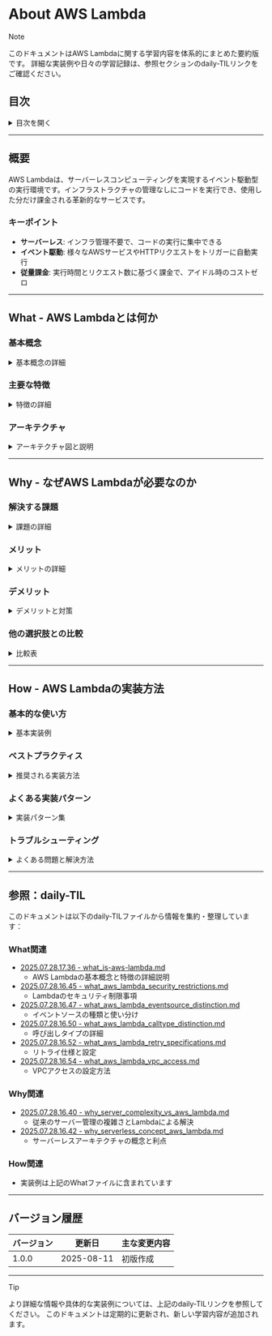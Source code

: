 # About AWS Lambda

> [!NOTE]
> このドキュメントはAWS Lambdaに関する学習内容を体系的にまとめた要約版です。
> 詳細な実装例や日々の学習記録は、参照セクションのdaily-TILリンクをご確認ください。

## 目次

<details>
<summary>目次を開く</summary>

- [About AWS Lambda](#about-aws-lambda)
  - [目次](#目次)
  - [概要](#概要)
    - [キーポイント](#キーポイント)
  - [What - AWS Lambdaとは何か](#what---aws-lambdaとは何か)
    - [基本概念](#基本概念)
      - [定義](#定義)
      - [構成要素](#構成要素)
    - [主要な特徴](#主要な特徴)
    - [アーキテクチャ](#アーキテクチャ)
      - [レイヤー構成](#レイヤー構成)
      - [データフロー](#データフロー)
  - [Why - なぜAWS Lambdaが必要なのか](#why---なぜaws-lambdaが必要なのか)
    - [解決する課題](#解決する課題)
      - [従来の問題点](#従来の問題点)
      - [AWS Lambdaによる解決策](#aws-lambdaによる解決策)
    - [メリット](#メリット)
      - [ビジネス面のメリット](#ビジネス面のメリット)
      - [技術面のメリット](#技術面のメリット)
    - [デメリット](#デメリット)
    - [他の選択肢との比較](#他の選択肢との比較)
  - [How - AWS Lambdaの実装方法](#how---aws-lambdaの実装方法)
    - [基本的な使い方](#基本的な使い方)
      - [セットアップ](#セットアップ)
      - [基本的な実装](#基本的な実装)
      - [実行例](#実行例)
    - [ベストプラクティス](#ベストプラクティス)
      - [1. 環境変数の活用](#1-環境変数の活用)
      - [2. エラーハンドリング](#2-エラーハンドリング)
      - [3. コールドスタート対策](#3-コールドスタート対策)
    - [よくある実装パターン](#よくある実装パターン)
      - [パターン1: API Backend](#パターン1-api-backend)
      - [パターン2: S3イベント処理](#パターン2-s3イベント処理)
      - [パターン3: 定期実行](#パターン3-定期実行)
    - [トラブルシューティング](#トラブルシューティング)
      - [エラー1: タイムアウト](#エラー1-タイムアウト)
      - [エラー2: メモリ不足](#エラー2-メモリ不足)
      - [エラー3: 同時実行数制限](#エラー3-同時実行数制限)
  - [参照：daily-TIL](#参照daily-til)
    - [What関連](#what関連)
    - [Why関連](#why関連)
    - [How関連](#how関連)
  - [バージョン履歴](#バージョン履歴)

</details>

---

## 概要

AWS Lambdaは、サーバーレスコンピューティングを実現するイベント駆動型の実行環境です。インフラストラクチャの管理なしにコードを実行でき、使用した分だけ課金される革新的なサービスです。

### キーポイント

- **サーバーレス**: インフラ管理不要で、コードの実行に集中できる
- **イベント駆動**: 様々なAWSサービスやHTTPリクエストをトリガーに自動実行
- **従量課金**: 実行時間とリクエスト数に基づく課金で、アイドル時のコストゼロ

---

## What - AWS Lambdaとは何か

### 基本概念

<details>
<summary>基本概念の詳細</summary>

AWS Lambdaは、サーバーをプロビジョニングまたは管理することなくコードを実行できるコンピューティングサービスです。

#### 定義

イベントに応答してコードを実行し、コンピューティングリソースを自動的に管理するサーバーレスコンピューティングプラットフォーム。

#### 構成要素

1. **Lambda関数**
   - 実行可能なコードのパッケージ
   - ハンドラー関数がエントリーポイント

2. **実行環境**
   - サポート言語: Node.js, Python, Java, .NET, Go, Ruby
   - カスタムランタイムも作成可能

3. **設定パラメータ**
   - メモリ: 128MB〜10,240MB
   - タイムアウト: 最大15分
   - 同時実行数: デフォルト1,000

</details>

### 主要な特徴

<details>
<summary>特徴の詳細</summary>

1. **自動スケーリング**
   - 同時実行数に応じて自動的にスケール
   - 利点: トラフィック急増にも対応可能

2. **高可用性**
   - マルチAZで自動的に実行
   - 利点: 99.95% SLAを提供

3. **統合されたセキュリティ**
   - IAMロールによる細かい権限制御
   - 利点: セキュアな実行環境を提供

</details>

### アーキテクチャ

<details>
<summary>アーキテクチャ図と説明</summary>

```mermaid
graph TD
    subgraph "Event Sources"
        ES1[API Gateway]
        ES2[S3]
        ES3[DynamoDB]
        ES4[CloudWatch Events]
        ES5[SNS/SQS]
    end
    
    subgraph "Lambda Service"
        LS[Lambda Runtime<br/>自動スケーリング]
    end
    
    subgraph "Lambda Functions"
        LF1[Function 1]
        LF2[Function 2]
        LF3[Function N]
    end
    
    subgraph "Target Services"
        TS1[DynamoDB]
        TS2[S3]
        TS3[SNS]
        TS4[Other AWS Services]
    end
    
    ES1 --> LS
    ES2 --> LS
    ES3 --> LS
    ES4 --> LS
    ES5 --> LS
    
    LS --> LF1
    LS --> LF2
    LS --> LF3
    
    LF1 --> TS1
    LF2 --> TS2
    LF3 --> TS3
    LF1 --> TS4
    
    style LS fill:#FFD700
    style LF1 fill:#90EE90
    style LF2 fill:#90EE90
    style LF3 fill:#90EE90
```

#### レイヤー構成

- **イベントソース層**: API Gateway, S3, DynamoDB等
- **Lambda実行層**: 関数の実行環境とランタイム
- **統合サービス層**: DynamoDB, S3, SNS等の連携サービス

#### データフロー

1. イベントソースからトリガーを受信
2. Lambda関数が自動的に起動・実行
3. 結果を呼び出し元またはターゲットサービスに返却

</details>

---

## Why - なぜAWS Lambdaが必要なのか

### 解決する課題

<details>
<summary>課題の詳細</summary>

#### 従来の問題点

1. **インフラ管理の負担**
   - 影響: 開発工数の80%をインフラ管理に費やす
   - 例: サーバーのパッチ適用、スケーリング設定

2. **リソースの無駄**
   - 影響: アイドル時もコストが発生
   - 例: ピーク時に合わせたサーバー構成

#### AWS Lambdaによる解決策

- インフラ管理をAWSに完全委譲
- 使用時のみ課金される従量課金モデル
- 自動スケーリングによるリソース最適化

</details>

### メリット

<details>
<summary>メリットの詳細</summary>

#### ビジネス面のメリット

1. **コスト削減**
   - アイドル時のコストゼロ
   - 小規模アプリケーションで最大90%のコスト削減

2. **開発速度向上**
   - インフラ構築不要で即座にデプロイ可能
   - 開発に90%の時間を集中できる

3. **無限のスケーラビリティ**
   - トラフィック急増にも自動対応
   - ビジネス成長に合わせて拡張

#### 技術面のメリット

1. **高可用性**
   - マルチAZ自動実行で99.95% SLA

2. **セキュリティ**
   - IAMによる細かい権限制御
   - VPC統合によるネットワーク分離

</details>

### デメリット

<details>
<summary>デメリットと対策</summary>

| デメリット | 影響 | 対策 |
|-----------|------|------|
| コールドスタート | 初回実行時の遅延 | Provisioned Concurrencyの使用 |
| 実行時間制限（15分） | 長時間処理に不向き | Step FunctionsやECSとの組み合わせ |
| ベンダーロックイン | AWS依存 | 標準的なコンテナ化で移植性を確保 |

</details>

### 他の選択肢との比較

<details>
<summary>比較表</summary>

| 項目 | AWS Lambda | EC2 | ECS/Fargate |
|------|------------|-----|-------------|
| コスト | 従量課金 | 時間課金 | タスク単位課金 |
| 学習曲線 | 低い | 高い | 中程度 |
| パフォーマンス | コールドスタートあり | 常時稼働 | コンテナ起動時間 |
| 柔軟性 | 制限あり | 完全制御 | 高い柔軟性 |

</details>

---

## How - AWS Lambdaの実装方法

### 基本的な使い方

<details>
<summary>基本実装例</summary>

#### セットアップ

```bash
# AWS CLIでLambda関数を作成
aws lambda create-function \
  --function-name my-function \
  --runtime python3.9 \
  --role arn:aws:iam::123456789012:role/lambda-role \
  --handler index.handler \
  --zip-file fileb://function.zip
```

#### 基本的な実装

```python
# index.py
import json

def handler(event, context):
    # イベントデータの処理
    name = event.get('name', 'World')
    
    # レスポンスの返却
    return {
        'statusCode': 200,
        'body': json.dumps(f'Hello, {name}!')
    }
```

#### 実行例

```bash
# 関数の呼び出し
aws lambda invoke \
  --function-name my-function \
  --payload '{"name": "Lambda"}' \
  output.json
```

</details>

### ベストプラクティス

<details>
<summary>推奨される実装方法</summary>

#### 1. 環境変数の活用

```python
import os

# 環境変数から設定を読み込み
DB_HOST = os.environ['DB_HOST']
API_KEY = os.environ['API_KEY']
```

**理由**: ハードコーディングを避け、環境ごとの設定を容易に

#### 2. エラーハンドリング

```python
def handler(event, context):
    try:
        # メイン処理
        result = process_data(event)
        return success_response(result)
    except ValidationError as e:
        return error_response(400, str(e))
    except Exception as e:
        # CloudWatchにログ出力
        print(f"Error: {str(e)}")
        return error_response(500, "Internal Server Error")
```

**理由**: 適切なエラー処理でデバッグとユーザー体験を向上

#### 3. コールドスタート対策

- グローバルスコープで初期化処理を実行
- 軽量なデプロイパッケージを作成
- Provisioned Concurrencyの検討

</details>

### よくある実装パターン

<details>
<summary>実装パターン集</summary>

#### パターン1: API Backend

**用途**: REST APIのバックエンド処理

```python
def api_handler(event, context):
    http_method = event['httpMethod']
    path = event['path']
    
    if http_method == 'GET' and path == '/users':
        return get_users()
    elif http_method == 'POST' and path == '/users':
        return create_user(json.loads(event['body']))
```

#### パターン2: S3イベント処理

**用途**: アップロードされたファイルの自動処理

```python
def s3_handler(event, context):
    for record in event['Records']:
        bucket = record['s3']['bucket']['name']
        key = record['s3']['object']['key']
        
        # ファイル処理
        process_file(bucket, key)
```

#### パターン3: 定期実行

**用途**: バッチ処理やレポート生成

```python
def scheduled_handler(event, context):
    # CloudWatch Eventsからの定期実行
    generate_daily_report()
    cleanup_old_data()
```

</details>

### トラブルシューティング

<details>
<summary>よくある問題と解決方法</summary>

#### エラー1: タイムアウト

**原因**: 処理時間が設定値を超過
**解決方法**:

```python
# タイムアウト設定を増やす（最大15分）
# または処理を分割
def handler(event, context):
    remaining_time = context.get_remaining_time_in_millis()
    if remaining_time < 10000:  # 10秒未満
        # 処理を次のLambdaに引き継ぐ
        invoke_next_lambda(remaining_data)
```

#### エラー2: メモリ不足

**原因**: 割り当てメモリを超過
**解決方法**:

```python
# メモリ設定を増やす（最大10,240MB）
# またはストリーミング処理を使用
def handler(event, context):
    # 大きなファイルはストリーミングで処理
    with s3.get_object(Bucket=bucket, Key=key)['Body'] as stream:
        for chunk in iter(lambda: stream.read(1024), b''):
            process_chunk(chunk)
```

#### エラー3: 同時実行数制限

**原因**: アカウントの同時実行数上限に到達
**解決方法**:

```bash
# 予約済み同時実行数を設定
aws lambda put-function-concurrency \
  --function-name my-function \
  --reserved-concurrent-executions 100
```

</details>

---

## 参照：daily-TIL

このドキュメントは以下のdaily-TILファイルから情報を集約・整理しています：

### What関連

- [2025.07.28.17.36 - what_is-aws-lambda.md](../daily/2025.07.28.17.36_what_is-aws-lambda.md)
  - AWS Lambdaの基本概念と特徴の詳細説明
- [2025.07.28.16.45 - what_aws_lambda_security_restrictions.md](../daily/2025.07.28.16.45_what_aws_lambda_security_restrictions.md)
  - Lambdaのセキュリティ制限事項
- [2025.07.28.16.47 - what_aws_lambda_eventsource_distinction.md](../daily/2025.07.28.16.47_what_aws_lambda_eventsource_distinction.md)
  - イベントソースの種類と使い分け
- [2025.07.28.16.50 - what_aws_lambda_calltype_distinction.md](../daily/2025.07.28.16.50_what_aws_lambda_calltype_distinction.md)
  - 呼び出しタイプの詳細
- [2025.07.28.16.52 - what_aws_lambda_retry_specifications.md](../daily/2025.07.28.16.52_what_aws_lambda_retry_specifications.md)
  - リトライ仕様と設定
- [2025.07.28.16.54 - what_aws_lambda_vpc_access.md](../daily/2025.07.28.16.54_what_aws_lambda_vpc_access.md)
  - VPCアクセスの設定方法

### Why関連

- [2025.07.28.16.40 - why_server_complexity_vs_aws_lambda.md](../daily/2025.07.28.16.40_why_server_complexity_vs_aws_lambda.md)
  - 従来のサーバー管理の複雑さとLambdaによる解決
- [2025.07.28.16.42 - why_serverless_concept_aws_lambda.md](../daily/2025.07.28.16.42_why_serverless_concept_aws_lambda.md)
  - サーバーレスアーキテクチャの概念と利点

### How関連

- 実装例は上記のWhatファイルに含まれています

---

## バージョン履歴

| バージョン | 更新日 | 主な変更内容 |
|-----------|---------|-------------|
| 1.0.0 | 2025-08-11 | 初版作成 |

---

> [!TIP]
> より詳細な情報や具体的な実装例については、上記のdaily-TILリンクを参照してください。
> このドキュメントは定期的に更新され、新しい学習内容が追加されます。

